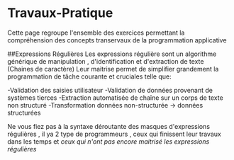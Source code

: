 # Travaux-Pratique

Cette page regroupe l'ensemble des exercices permettant la compréhension des concepts transervaux de la programmation applicative

##Expressions Régulières
Les expressions régulière sont un algorithme générique de manipulation , d'identification et d'extraction de texte (Chaines de caractère) 
Leur maitrise permet de simplifier grandement la programmation de tâche courante et cruciales telle que:

-Validation des saisies utilisateur
-Validation de données provenant de systèmes tierces
-Extraction automatisée de chaîne sur un corps de texte non structuré
-Transformation données non-structurée -> données structurées

Ne vous fiez pas à la syntaxe déroutante des masques d'expressions régulières , il ya 2 type de programmeurs , ceux qui finissent leur travaux
dans les temps et  _ceux qui n'ont pas encore maitrisé les expressions régulières_
